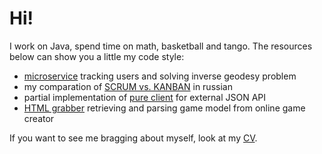 # Hi!

I work on Java, spend time on math, basketball and tango. The resources below can show you a little my code style:

- [microservice](oftest) tracking users and solving inverse geodesy problem
- my comparation of [SCRUM vs. KANBAN](symbiomark/README.md#scrum-vs-kanban) in russian
- partial implementation of [pure client](../../../vazhno-api) for external JSON API
- [HTML grabber](../../../slone/tree/master/extractor) retrieving and parsing game model from online game creator

If you want to see me bragging about myself, look at my [CV](https://linkedin.com/in/antivoland/en).
